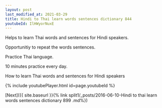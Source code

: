 ```yaml
---
layout: post
last_modified_at: 2021-03-29
title: Hindi to Thai learn words sentences dictionary 844 
youtubeId: IlHWyorNuxE
---
```

 
 
Helps to learn Thai words and sentences for Hindi speakers.

Opportunitiy to repeat the words sentences. 

Practice Thai language. 
 
10 minutes practice every day. 
 
How to learn Thai words and sentences for Hindi speakers 
 
{% include youtubePlayer.html id=page.youtubeId %}
 
 
[Next]({{ site.baseurl }}{% link  split1/_posts/2016-06-10-Hindi to thai learn words sentences dictionary 899 .md%})
 
